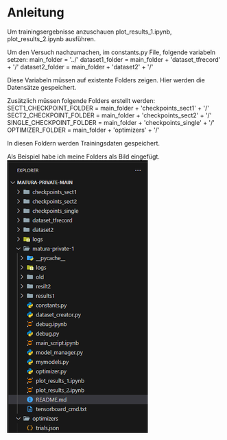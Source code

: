 # Anleitung

Um trainingsergebnisse anzuschauen plot_results_1.ipynb, plot_results_2.ipynb ausführen.

Um den Versuch nachzumachen, im constants.py File, folgende variabeln setzen:
main_folder = '../'
dataset1_folder = main_folder + 'dataset_tfrecord' + '/'
dataset2_folder = main_folder + 'dataset2' + '/'

Diese Variabeln müssen auf existente Folders zeigen. Hier werden die Datensätze gespeichert.

Zusätzlich müssen folgende Folders erstellt werden:
SECT1_CHECKPOINT_FOLDER = main_folder + 'checkpoints_sect1' + '/'
SECT2_CHECKPOINT_FOLDER = main_folder + 'checkpoints_sect2' + '/'
SINGLE_CHECKPOINT_FOLDER = main_folder + 'checkpoints_single' + '/'
OPTIMIZER_FOLDER = main_folder + 'optimizers' + '/'

In diesen Foldern werden Trainingsdaten gespeichert.

Als Beispiel habe ich meine Folders als Bild eingefügt.
![alt text](Folders.png)